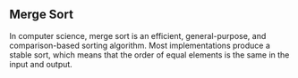 ## Merge Sort

In computer science, merge sort is an efficient, general-purpose, and comparison-based sorting algorithm. Most implementations produce a stable sort, which means that the order of equal elements is the same in the input and output.
